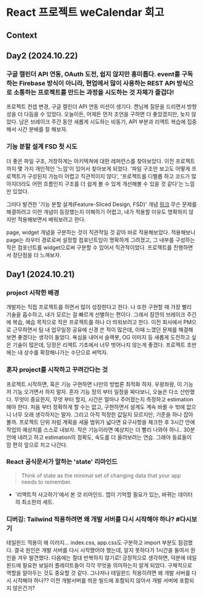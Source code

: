 # React 프로젝트 weCalendar 회고

## Context

## Day2 (2024.10.22)

### 구글 캘린더 API 연동, OAuth 도전, 쉽지 않지만 흥미롭다. event를 구독하는 Firebase 방식이 아니라, 현업에서 많이 사용하는 REST API 방식으로 소통하는 프로젝트를 만드는 과정을 시도하는 것 자체가 즐겁다!
프로젝트 컨셉 변경, 구글 캘린더 API 연동 미션이 생기다. 켄님께 질문을 드리면서 방향성을 더 다듬을 수 있었다. 오늘이든, 어제든 먼저 조언을 구하면 더 좋았겠지만, 늦지 않았다. 남은 브레이크 주간 동안 새롭게 시도하는 비동기, API 부분과 리액트 복습에 집중해서 시간 분배를 잘 해보자.

### 기능 분할 설계 FSD 첫 시도
더 좋은 파일 구조, 거창하게는 아키텍쳐에 대한 레퍼런스를 찾아보았다. 이전 프로젝트 까지 몇 가지 개인적인 '느낌'이 있어서 찾아보게 되었다. '파일 구조만 보고도 어떻게 프로젝트가 구성된지 가늠이 어렵고 직관적이지 않다', '프로젝트를 디벨롭 하고 코드가 많아지더라도 어떤 흐름인지 구조를 더 쉽게 볼 수 있게 개선해볼 수 있을 것 같다'는 느낌만 있었다.

그러다 발견한 '기능 분할 설계(Feature-Sliced Design, FSD)' 개념 [링크](https://emewjin.github.io/feature-sliced-design/?utm_source=substack&utm_medium=email) 무슨 문제를 해결하려고 이런 개념이 등장했는지 이해하기 어렵고, 내가 적용할 이유도 명확하지 않지만 적용해보면서 배워보려고 한다.

page, widget 개념을 구분하는 것이 직관적일 것 같아 바로 적용해보았다. 적용해보니 page는 라우터 경로로써 설정할 컴포넌트임이 명확하게 그려졌고, 그 내부를 구성하는 작은 컴포넌트를 widget으로써 구분할 수 있어서 직관적이었다. 프로젝트를 진행하면서 장단점을 더 느껴보자.

## Day1 (2024.10.21)

### project 시작한 배경
개발자는 직접 프로젝트를 하면서 많이 성장한다고 한다. 나 또한 구현할 때 가장 빨리 기술을 흡수하고, 내가 모르는 걸 빠르게 선별하는 편이다. 그래서 잠깐의 브레이크 주간에 복습, 예습 목적으로 작은 프로젝트를 하나 더 띄워보려고 한다. 이전 회사에서 PM으로 근무하면서 팀 내 업무일정 공유에 신경 쓴 적이 많은데, 이때 느꼈던 문제를 해결해보면 좋겠다는 생각이 들었다. 욕심을 내어서 슬랙봇, OG 이미지 등 새롭게 도전하고 싶은 기술이 많은데, 당장은 리액트 기초에서 너무 벗어나지 않는게 좋겠다. 프로젝트 초반에는 내 상수를 확장해나가는 수단으로 써먹자.

### 혼자 project를 시작하고 꾸려간다는 것
프로젝트 시작하면, 혹은 기능 구현하면 나만의 방법론 최적화 하자. 우왕좌왕, 이 기능 저 기능 오가면서 하지 말자. 혼자 기능 정의 부터 일정을 짜다보니, 오늘은 다소 산만했다. 무엇이 중요한지, 무엇 부터 할지, 시간은 얼마나 주어졌는지 측정하고 estimation 해야 한다. 처음 부터 정확하게 할 수는 없고, 구현하면서 설계도 계속 바뀔 수 밖에 없으니 너무 오래 생각하지는 말자. 그리고 아직 적정한 값일지 모르지만, 기준을 하나 잡아볼까. 프로젝트 단위 처럼 계획을 세울 범위가 넓다면 요구사항을 체크한 후 3시간 안에 작업의 예상치를 스스로 내보자. 작은 기능이라면 예상치는 더 빨리 나와야 하니.. 30분 안에 내려고 하고 estimation의 정확도, 속도를 더 올려보려는 연습. 그래야 동료들이 맘 편히 앞으로 치고 나간다.

### React 공식문서가 말하는 'state' 리마인드
> Think of state as the minimal set of changing data that your app needs to remember.
- '리액트적 사고하기'에서 본 것 리마인드. 앱이 기억할 필요가 있는, 바뀌는 데이터의 최소한의 세트.

### 디버깅: Tailwind 적용하려면 왜 개발 서버를 다시 시작해야 하나? #다시보기
테일윈드 적용이 왜 이러지... index.css, app.css도 구분하고 import 부분도 점검했다. 결국 원인은  개발 서버를 다시 시작했어야 했는데, 알지 못하다가 1시간을 들여서 원인을 겨우 발견했다. 다음에는 절대 반복하지 않기로! 긍정적으로 생각하면, 덕분에 테일윈드에 필요한 보일러 플레이트들이 각각 무엇을 의미하는지 알게 되었다. 구체적으로 역할을 알아두는 것도 중요할 것 같다. 그나저나 테일윈드 적용히려면 왜 개발 서버를 다시 시작해야 하나?? 이전 개발서버를 띄운 빌드에 포함되지 않아서 개발 서버에 포함되지 않은건가?
